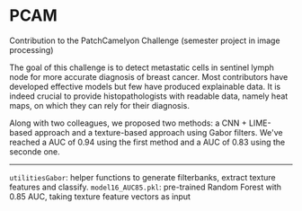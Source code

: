# PCAM
Contribution to the PatchCamelyon Challenge (semester project in image processing)

The goal of this challenge is to detect metastatic cells in sentinel lymph  node for more accurate diagnosis of breast cancer.
Most contributors have developed effective models but few have produced explainable data. It is indeed crucial to provide histopathologists with readable data, namely heat maps, on which they can rely for their diagnosis.

Along with two colleagues, we proposed two methods: a CNN + LIME-based approach and a texture-based approach using Gabor filters.
We've reached a AUC of 0.94 using the first method and a AUC of 0.83 using the seconde one. 

-----------------------------------------------------------------------------------------------------------------------------------------------------------------------------

`utilitiesGabor`: helper functions to generate filterbanks, extract texture features and classify.
`model16_AUC85.pkl`: pre-trained Random Forest with 0.85 AUC, taking texture feature vectors as input 
